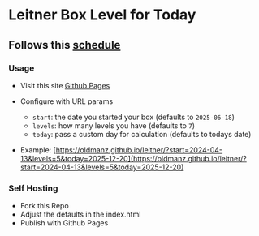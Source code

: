 # Leitner Box Level for Today

## Follows this [schedule](https://fluent-forever.com/wp-content/uploads/2014/05/LeitnerSchedule.pdf)

### Usage
- Visit this site [Github Pages](https://oldmanz.github.io/leitner/)
- Configure with URL params
  - `start`: the date you started your box (defaults to `2025-06-18`)
  - `levels`: how many levels you have (defaults to `7`)
  - `today`: pass a custom day for calculation (defaults to todays date)

- Example:
[https://oldmanz.github.io/leitner/?start=2024-04-13&levels=5&today=2025-12-20](https://oldmanz.github.io/leitner/?start=2024-04-13&levels=5&today=2025-12-20)


### Self Hosting
- Fork this Repo
- Adjust the defaults in the index.html
- Publish with Github Pages

